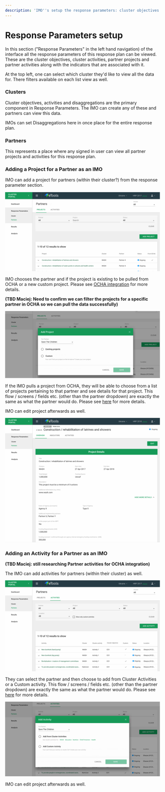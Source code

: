 ```yaml
---
description: 'IMO''s setup the response parameters: cluster objectives & activities'
---
```


# Response Parameters setup

In this section \("Response Parameters" in the left hand navigation\) of the interface all the response parameters of this response plan can be viewed. These are the cluster objectives, cluster activities, partner projects and partner activities along with the indicators that are associated with it.

At the top left, one can select which cluster they'd like to view all the data for. There filters available on each list view as well.

### Clusters

Cluster objectives, activities and disaggregations are the primary component in Response Parameters. The IMO can create any of these and partners can view this data.

IMOs can set Disaggregations here in once place for the entire response plan.

### Partners

This represents a place where any signed in user can view all partner projects and activities for this response plan.

### Adding a Project for a Partner as an IMO

IMO can add a project for partners \(within their cluster?\) from the response parameter section.

![](../../.gitbook/assets/screen-shot-2018-03-06-at-12.13.34-pm.png)

IMO chooses the partner and if the project is existing to be pulled from OCHA or a new custom project. Please see [OCHA integration](ocha-integration/README.md) for more details.

**\(TBD Maciej: Need to confirm we can filter the projects for a specific partner in OCHA so we can pull the data successfully\)**

![](../../.gitbook/assets/screen-shot-2018-03-06-at-12.13.18-pm.png)

If the IMO pulls a project from OCHA, they will be able to choose from a list of projects pertaining to that partner and see details for that project. This flow / screens / fields etc. \(other than the partner dropdown\) are exactly the same as what the partner would do. Please see [here](planning-your-action-as-a-partner.md) for more details.

IMO can edit project afterwards as well.

![](../../.gitbook/assets/screen-shot-2018-03-06-at-12.10.02-pm.png)

### Adding an Activity for a Partner as an IMO



**\(TBD Maciej: still researching Partner activities for OCHA integration\)**

The IMO can add activities for partners \(within their cluster\) as well.

![](../../.gitbook/assets/screen-shot-2018-03-06-at-12.20.37-pm.png)

They can select the partner and then choose to add from Cluster Activities or a Custom activity. This flow / screens / fields etc. \(other than the partner dropdown\) are exactly the same as what the partner would do. Please see [here](planning-your-action-as-a-partner.md) for more details.

![](../../.gitbook/assets/screen-shot-2018-03-06-at-12.22.44-pm.png)

IMO can edit project afterwards as well.

 




